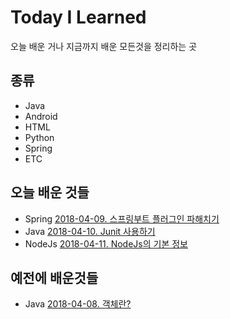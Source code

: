 # Today I Learned

오늘 배운 거나 지금까지 배운 모든것을 정리하는 곳

## 종류

- Java
- Android
- HTML
- Python
- Spring
- ETC

## 오늘 배운 것들

- Spring [2018-04-09. 스프링부트 플러그인 파해치기](/Spring/2018-04-09-Spring-Boot-Plugin.md)
- Java [2018-04-10. Junit 사용하기](/Java/2018-04-10-Using-Junit.md)
- NodeJs [2018-04-11. NodeJs의 기본 정보](/NodeJs/2018-04-11-NodeJsStart.md)

## 예전에 배운것들

- Java [2018-04-08. 객체란?](/Java/2018-04-08-객체란.md)

